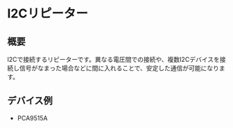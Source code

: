 # I2Cリピーター

## 概要

I2Cで接続するリピーターです。異なる電圧間での接続や、複数I2Cデバイスを接続し信号がなまった場合などに間に入れることで、安定した通信が可能になります。

## デバイス例

- PCA9515A
